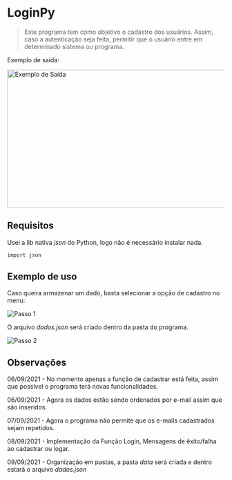 # LoginPy
> Este programa tem como objetivo o cadastro dos usuários. Assim, caso a autenticação seja feita, permitir que o usuário entre em determinado sistema ou programa.

Exemplo de saída:

<img src="https://i.ibb.co/Dt6CL3W/code.png" width="520" height="319" alt="Exemplo de Saída">

## Requisitos
Usei a lib nativa _json_ do Python, logo não é necessário instalar nada.
```sh
import json
```

## Exemplo de uso
Caso queira armazenar um dado, basta selecionar a opção de cadastro no menu:

<img src="https://i.ibb.co/sPbKz3v/Capturar.png" alt="Passo 1">

O arquivo _dados.json_ será criado dentro da pasta do programa.

<img src="https://i.ibb.co/r2G0Lhn/Capturar.png" alt="Passo 2">

## Observações
06/09/2021 - No momento apenas a função de cadastrar está feita, assim que possível o programa terá novas funcionalidades.

06/09/2021 - Agora os dados estão sendo ordenados por e-mail assim que são inseridos.

07/09/2021 - Agora o programa não permite que os e-mails cadastrados sejam repetidos.

08/09/2021 - Implementação da Função Login, Mensagens de êxito/falha ao cadastrar ou logar.

09/09/2021 - Organização em pastas, a pasta _data_ será criada e dentro estará o arquivo _dados.json_